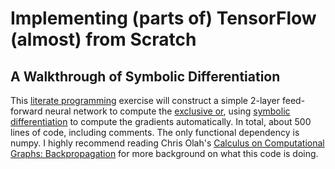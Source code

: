 # Implementing (parts of) TensorFlow (almost) from Scratch
## A Walkthrough of Symbolic Differentiation

This [literate programming](https://en.wikipedia.org/wiki/Literate_programming)
exercise will construct a simple 2-layer feed-forward neural network to compute
the [exclusive or](https://en.wikipedia.org/wiki/Exclusive_or), using [symbolic
differentiation](https://en.wikipedia.org/wiki/Automatic_differentiation) to
compute the gradients automatically. In total, about 500 lines of code,
including comments. The only functional dependency is numpy. I highly recommend
reading Chris Olah's [Calculus on Computational Graphs:
Backpropagation](http://colah.github.io/posts/2015-08-Backprop/) for more
background on what this code is doing.
